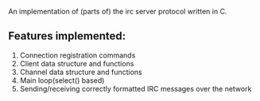 An implementation of (parts of) the irc server protocol written in C.

## Features implemented:

1. Connection registration commands
2. Client data structure and functions
3. Channel data structure and functions
4. Main loop(select() based)
5. Sending/receiving correctly formatted IRC messages over the network
